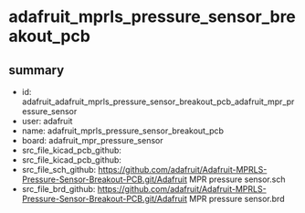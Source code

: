 # adafruit_mprls_pressure_sensor_breakout_pcb
 
## summary 
* id: adafruit_adafruit_mprls_pressure_sensor_breakout_pcb_adafruit_mpr_pressure_sensor
* user: adafruit
* name: adafruit_mprls_pressure_sensor_breakout_pcb
* board: adafruit_mpr_pressure_sensor
* src_file_kicad_pcb_github: 
* src_file_kicad_pcb_github: 
* src_file_sch_github: https://github.com/adafruit/Adafruit-MPRLS-Pressure-Sensor-Breakout-PCB.git/Adafruit MPR pressure sensor.sch
* src_file_brd_github: https://github.com/adafruit/Adafruit-MPRLS-Pressure-Sensor-Breakout-PCB.git/Adafruit MPR pressure sensor.brd




